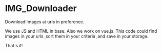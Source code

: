 # IMG_Downloader
Download Images at urls in preference.

We use JS and HTML in base.
Also we work on vue.js.
This code could find images in your urls
                ,sort them in your criteria
                ,and save in your storage.
                
That`s it!
